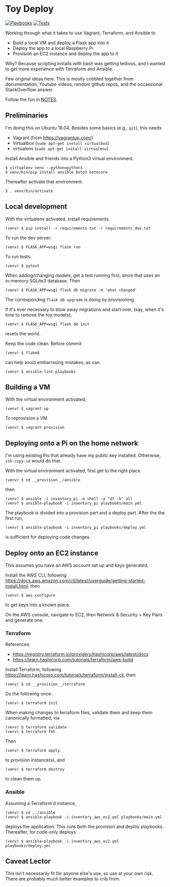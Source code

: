 # Toy Deploy

[![Playbooks](https://github.com/davewsmith/toydeploy/actions/workflows/lint.yml/badge.svg)](https://github.com/davewsmith/toydeploy/actions/workflows/lint.yml)
[![Tests](https://github.com/davewsmith/toydeploy/actions/workflows/test.yml/badge.svg)](https://github.com/davewsmith/toydeploy/actions/workflows/test.yml)

Working through what it takes to use Vagrant, Terraform, and Ansible to
 * Build a local VM and deploy a Flask app into it
 * Deploy the app to a local Raspberry Pi
 * Provision an EC2 instance and deploy the app to it

Why? Because scripting installs with bash was getting tedious,
and I wanted to get more experience with Terraform and Ansible.

Few original ideas here. This is mostly cobbled together from documentation,
Youtube videos, random github repos, and the occassional
StackOverflow answer.

Follow the fun in [NOTES](NOTES.md).

## Preliminaries

I'm doing this on Ubuntu 18.04. Besides some basics (e.g., `git`), this needs

 * Vagrant (from https://vagrantup.com/)
 * Virtualbox (`sudo apt-get install virtualbox`)
 * virtualenv (`sudo apt-get install virtualenv`)

Install Ansible and friends into a Python3 virtual environment.

    $ virtualenv venv --python=python3
    $ venv/bin/pip install ansible boto3 botocore

Thereafter activate that environment.

    $ . venv/bin/activate

## Local development

With the virtualenv activated, install requirements.

    (venv) $ pip install -r requirements.txt -r requirements_dev.txt

To run the dev server:

    (venv) $ FLASK_APP=wsgi flask run

To run tests:

    (venv) $ pytest

When adding/changing models, get a test running first, since that uses
an in-memory SQLite3 database. Then

    (venv) $ FLASK_APP=wsgi flask db migrate -m 'what changed'

The corresponding `flask db upgrade` is doing by provisioning.

If it's ever necessary to blow away migrations and start over, (say, when
it's time to remove the toy models),

    (venv) $ FLASK_APP=wsgi flask db init

resets the world.

Keep the code clean. Before commit

    (venv) $ flake8

can help avoid embarrasing mistakes, as can

    (venv) $ ansible-lint playbooks

## Building a VM

With the virtual environment activated,

    (venv) $ vagrant up

To reprovision a VM

    (venv) $ vagrant provision

## Deploying onto a Pi on the home network

I'm using existing Pis that already have my public key installed. Otherwise, `ssh-copy-id` would do that.

With the virtual environment activated, first get to the right place

    (venv) $ cd __provision__/ansible

then

    (venv) $ ansible -i inventory_pi -m shell -a "df -h" all
    (venv) $ ansible-playbook -i inventory_pi playbooks/main.yml

The playbook is divided into a provision part and a deploy part. After the the first run,

    (venv) $ ansible-playbook -i inventory_pi playbooks/deploy.yml

is sufficient for deploying code changes.

## Deploy onto an EC2 instance

This assumes you have an AWS account set up and keys generated.

Install the AWS CLI, following https://docs.aws.amazon.com/cli/latest/userguide/getting-started-install.html,
then

    (venv) $ aws configure

to get keys into a known place.

On the AWS console, navigate to EC2, then Network & Security > Key Pairs and generate one.

### Terraform

References:
  * https://registry.terraform.io/providers/hashicorp/aws/latest/docs
  * https://learn.hashicorp.com/tutorials/terraform/aws-build 

Install Terraform, following https://learn.hashicorp.com/tutorials/terraform/install-cli, then

    (venv) $ cd __provision__/terraform

Do the following once:

    (venv) $ terraform init

When making changes to terraform files, validate them and keep them canonically formatted, via

    (venv) $ terraform validate
    (venv) $ terraform fmt

Then

    (venv) $ terraform apply

to provision instance(s), and

    (venv) $ terraform destroy

to clean them up.

### Ansible

Assuming a Terraform'd instance,

    (venv) $ cd ../ansible
    (venv) $ ansible-playbook -i inventory_aws_ec2.yml playbooks/main.yml

deploys the application. This runs both the provision and deploy playbooks.
Thereafter, for code-only deploys

    (venv) $ ansible-playbook -i inventory_aws_ec2.yml playbooks/deploy.yml

## Caveat Lector

This isn't necessarily fit for anyone else's use, so use at your own risk.
There are probably much better examples to crib from.

